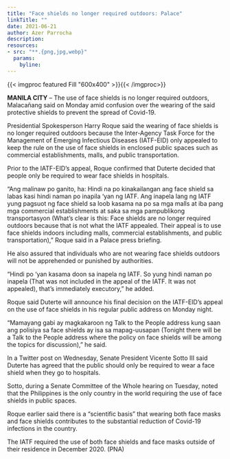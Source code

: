 ```yaml
---
title: "Face shields no longer required outdoors: Palace"
linkTitle: ""
date: 2021-06-21
author: Azer Parrocha
description:
resources:
- src: "**.{png,jpg,webp}"
  params:
    byline: 
---
```

{{< imgproc featured Fill "600x400" >}}{{< /imgproc>}}

**MANILA CITY** – The use of face shields is no longer required outdoors, Malacañang said on Monday amid confusion over the wearing of the said protective shields to prevent the spread of Covid-19.

Presidential Spokesperson Harry Roque said the wearing of face shields is no longer required outdoors because the Inter-Agency Task Force for the Management of Emerging Infectious Diseases (IATF-EID) only appealed to keep the rule on the use of face shields in enclosed public spaces such as commercial establishments, malls, and public transportation.

Prior to the IATF-EID’s appeal, Roque confirmed that Duterte decided that people only be required to wear face shields in hospitals.

“Ang malinaw po ganito, ha: Hindi na po kinakailangan ang face shield sa labas kasi hindi naman po inapila ‘yan ng IATF. Ang inapela lang ng IATF yung pagsuot ng face shield sa loob kasama na po sa mga malls at iba pang mga commercial establishments at saka sa mga pampublikong transportasyon (What’s clear is this: Face shields are no longer required outdoors because that is not what the IATF appealed. Their appeal is to use face shields indoors including malls, commercial establishments, and public transportation),” Roque said in a Palace press briefing.

He also assured that individuals who are not wearing face shields outdoors will not be apprehended or punished by authorities.

“Hindi po ‘yan kasama doon sa inapela ng IATF. So yung hindi naman po inapela (That was not included in the appeal of the IATF. It was not appealed), that’s immediately executory,” he added.

Roque said Duterte will announce his final decision on the IATF-EID’s appeal on the use of face shields in his regular public address on Monday night.

“Mamayang gabi ay magkakaroon ng Talk to the People address kung saan ang polisiya sa face shields ay isa sa mapag-uusapan (Tonight there will be a Talk to the People address where the policy on face shields will be among the topics for discussion),” he said.

In a Twitter post on Wednesday, Senate President Vicente Sotto III said Duterte has agreed that the public should only be required to wear a face shield when they go to hospitals.

Sotto, during a Senate Committee of the Whole hearing on Tuesday, noted that the Philippines is the only country in the world requiring the use of face shields in public spaces.

Roque earlier said there is a “scientific basis” that wearing both face masks and face shields contributes to the substantial reduction of Covid-19 infections in the country.

The IATF required the use of both face shields and face masks outside of their residence in December 2020. (PNA)